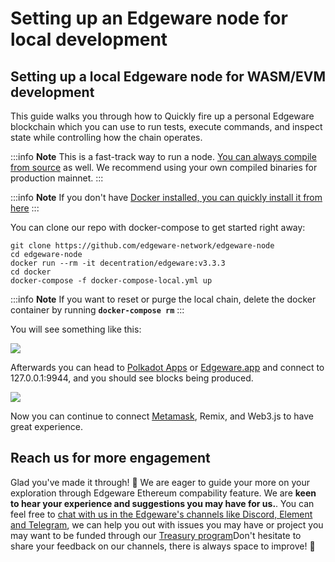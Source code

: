 # Setting up an Edgeware node for local development

## Setting up a local Edgeware node for WASM/EVM development <a id="setting-up-a-edgeware-node-for-ethereumevm-development"></a>

This guide walks you through how to Quickly fire up a personal Edgeware blockchain which you can use to run tests, execute commands, and inspect state while controlling how the chain operates.

:::info
**Note** This is a fast-track way to run a node. [You can always compile from source](https://github.com/hicommonwealth/edgeware-node/tree/v3.2.0) as well. We recommend using your own compiled binaries for production mainnet.
:::

:::info
**Note** If you don't have [Docker installed, you can quickly install it from here](https://docs.docker.com/get-docker/)
:::

You can clone our repo with docker-compose to get started right away:

```text
git clone https://github.com/edgeware-network/edgeware-node
cd edgeware-node
docker run --rm -it decentration/edgeware:v3.3.3
cd docker
docker-compose -f docker-compose-local.yml up
```

:::info
**Note** If you want to reset or purge the local chain, delete the docker container by running **`docker-compose rm`**
:::

You will see something like this:

![](https://user-images.githubusercontent.com/32852637/121593861-5afdd380-ca0a-11eb-80dd-8922a0b7cfc7.PNG)

Afterwards you can head to [Polkadot Apps](https://polkadot.js.org/apps/?rpc=ws%3A%2F%2F127.0.0.1%3A9944#/explorer) or [Edgeware.app](https://www.edgeware.app/?rpc=ws%3A%2F%2F127.0.0.1%3A9944#/explorer) and connect to 127.0.0.1:9944, and you should see blocks being produced.

![](https://user-images.githubusercontent.com/32852637/121594313-e9725500-ca0a-11eb-8f5f-36e5184d6b46.PNG)

Now you can continue to connect [Metamask](https://main.edgeware.wiki/contribute-and-engage/develop/edgeware-smart-contracts/deploy-an-evm-contract/using-metamask), Remix, and Web3.js to have great experience.

## Reach us for more engagement

Glad you've made it through! 🥰 We are eager to guide your more on your exploration through Edgeware Ethereum compability feature. We are **keen to hear your experience and suggestions you may have for us.**. You can feel free to [chat with us in the Edgeware's channels like Discord, Element and Telegram](https://linktr.ee/edg_developers), we can help you out with issues you may have or project you may want to be funded through our [Treasury program](../../../../../../edgeware-stack\economics\treasury\README.md#treasury)Don't hesitate to share your feedback on our channels, there is always space to improve! 🙌
